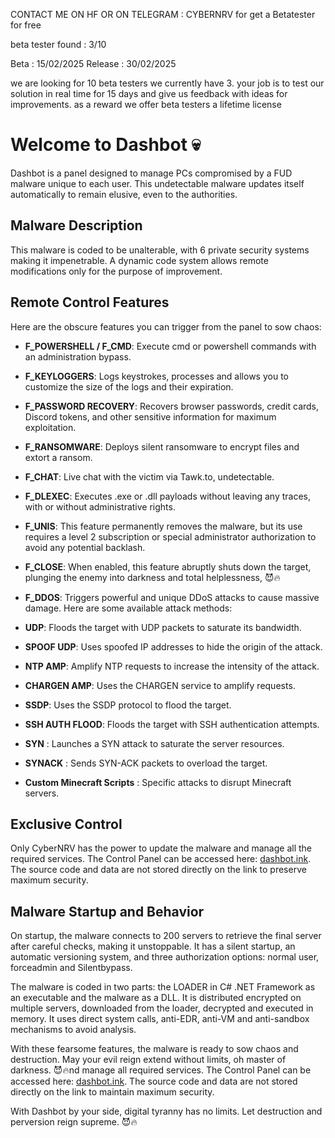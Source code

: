 CONTACT ME ON HF OR ON TELEGRAM : CYBERNRV for get a Betatester for free 

beta tester found : 3/10

Beta : 15/02/2025
Release : 30/02/2025

we are looking for 10 beta testers we currently have 3. your job is to test our solution in real time for 15 days and give us feedback with ideas for improvements. as a reward we offer beta testers a lifetime license

# Welcome to Dashbot 💀

Dashbot is a panel designed to manage PCs compromised by a FUD malware unique to each user. This undetectable malware updates itself automatically to remain elusive, even to the authorities.

## Malware Description
This malware is coded to be unalterable, with 6 private security systems making it impenetrable. A dynamic code system allows remote modifications only for the purpose of improvement.

## Remote Control Features
Here are the obscure features you can trigger from the panel to sow chaos:

- **F_POWERSHELL / F_CMD**: Execute cmd or powershell commands with an administration bypass.
- **F_KEYLOGGERS**: Logs keystrokes, processes and allows you to customize the size of the logs and their expiration.
 - **F_PASSWORD RECOVERY**: Recovers browser passwords, credit cards, Discord tokens, and other sensitive information for maximum exploitation.
- **F_RANSOMWARE**: Deploys silent ransomware to encrypt files and extort a ransom.
- **F_CHAT**: Live chat with the victim via Tawk.to, undetectable.
- **F_DLEXEC**: Executes .exe or .dll payloads without leaving any traces, with or without administrative rights.

- **F_UNIS**: This feature permanently removes the malware, but its use requires a level 2 subscription or special administrator authorization to avoid any potential backlash.

 - **F_CLOSE**: When enabled, this feature abruptly shuts down the target, plunging the enemy into darkness and total helplessness,
😈🔥
- **F_DDOS**: Triggers powerful and unique DDoS attacks to cause massive damage. Here are some available attack methods:
- **UDP**: Floods the target with UDP packets to saturate its bandwidth.
- **SPOOF UDP**: Uses spoofed IP addresses to hide the origin of the attack.
- **NTP AMP**: Amplify NTP requests to increase the intensity of the attack.
- **CHARGEN AMP**: Uses the CHARGEN service to amplify requests.
- **SSDP**: Uses the SSDP protocol to flood the target.
- **SSH AUTH FLOOD**: Floods the target with SSH authentication attempts.
 - **SYN** : Launches a SYN attack to saturate the server resources.
- **SYNACK** : Sends SYN-ACK packets to overload the target.
- **Custom Minecraft Scripts** : Specific attacks to disrupt Minecraft servers.

## Exclusive Control
Only CyberNRV has the power to update the malware and manage all the required services. The Control Panel can be accessed here: [dashbot.ink](http://dashbot.ink/). The source code and data are not stored directly on the link to preserve maximum security.

## Malware Startup and Behavior
On startup, the malware connects to 200 servers to retrieve the final server after careful checks, making it unstoppable. It has a silent startup, an automatic versioning system, and three authorization options: normal user, forceadmin and Silentbypass.

 The malware is coded in two parts: the LOADER in C# .NET Framework as an executable and the malware as a DLL. It is distributed encrypted on multiple servers, downloaded from the loader, decrypted and executed in memory. It uses direct system calls, anti-EDR, anti-VM and anti-sandbox mechanisms to avoid analysis.

With these fearsome features, the malware is ready to sow chaos and destruction. May your evil reign extend without limits, oh master of darkness. 😈🔥nd manage all required services. The Control Panel can be accessed here: [dashbot.ink](http://dashbot.ink/). The source code and data are not stored directly on the link to maintain maximum security.

With Dashbot by your side, digital tyranny has no limits. Let destruction and perversion reign supreme. 😈🔥
